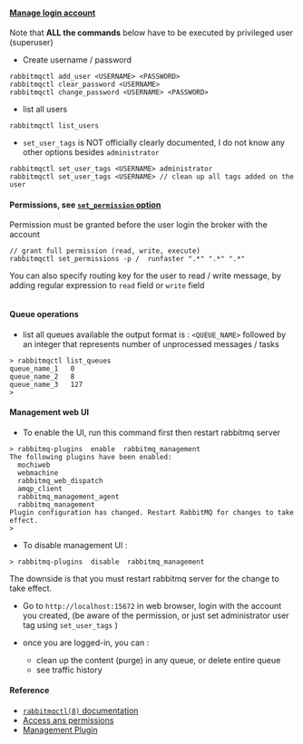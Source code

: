 #### [Manage login account](https://www.rabbitmq.com/access-control.html#user-management)

Note that **ALL the commands** below have to be executed by privileged user (superuser)

* Create username / password
```
rabbitmqctl add_user <USERNAME> <PASSWORD>
rabbitmqctl clear_password <USERNAME>
rabbitmqctl change_password <USERNAME> <PASSWORD>
```

* list all users
```
rabbitmqctl list_users
```


* `set_user_tags` is NOT officially clearly documented, I do not know any other options besides `administrator`

```
rabbitmqctl set_user_tags <USERNAME> administrator
rabbitmqctl set_user_tags <USERNAME> // clean up all tags added on the user
```

#### Permissions, see [`set_permission` option](https://www.rabbitmq.com/rabbitmqctl.8.html)

Permission must be granted before the user login the broker with the account
```
// grant full permission (read, write, execute)
rabbitmqctl set_permissions -p /  runfaster ".*" ".*" ".*"
```
You can also specify routing key for the user to read / write message, by adding regular expression to `read` field or `write` field
```
```


#### Queue operations

* list all queues available
the output format is : `<QUEUE_NAME>` followed by an integer that represents number of unprocessed messages / tasks

```
> rabbitmqctl list_queues
queue_name_1   0
queue_name_2   8
queue_name_3   127
>
```


#### Management web UI

* To enable the UI, run this command first then restart rabbitmq server
```
> rabbitmq-plugins  enable  rabbitmq_management
The following plugins have been enabled:
  mochiweb
  webmachine
  rabbitmq_web_dispatch
  amqp_client
  rabbitmq_management_agent
  rabbitmq_management
Plugin configuration has changed. Restart RabbitMQ for changes to take effect.
>
```
* To disable management UI :
```
> rabbitmq-plugins  disable  rabbitmq_management
```

The downside is that you must restart rabbitmq server for the change to take effect.


* Go to `http://localhost:15672` in web browser, login with the account you created, (be aware of the permission, or just set administrator user tag using `set_user_tags` )

* once you are logged-in, you can :
  * clean up the content  (purge) in any queue, or delete entire queue
  * see traffic history



#### Reference 
* [`rabbitmqctl(8)` documentation](https://www.rabbitmq.com/rabbitmqctl.8.html)
* [Access ans permissions](https://www.rabbitmq.com/management.html#permissions)
* [Management Plugin](https://www.rabbitmq.com/management.html)

